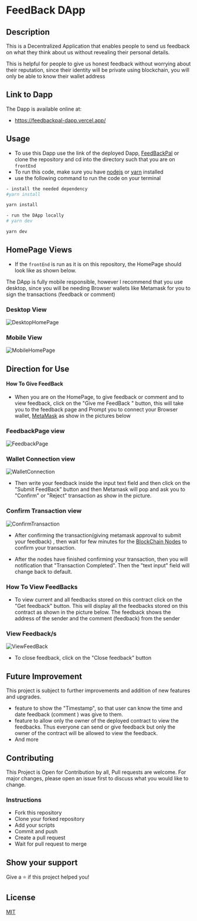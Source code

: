 # FeedBack DApp

## Description

This is a Decentralized Application that enables people to send us feedback on what they think about us without revealing their personal details.

This is helpful for people to give us honest feedback without worrying about their reputation, since their identity will be private using blockchain, you will only be able to know their wallet address

## Link to Dapp

The Dapp is available online at:

- https://feedbackpal-dapp.vercel.app/

## Usage

- To use this Dapp use the link of the deployed Dapp, [FeedBackPal](https://feedbackpal-dapp.vercel.app/) or clone the repository and cd into the directory such that you are on `frontEnd`
- To run this code, make sure you have [nodejs](https://nodejs.org) or [yarn](https://yarnpkg.com/) installed
- use the following command to run the code on your terminal

```bash
- install the needed dependency
#yarn install

yarn install

- run the DApp locally
# yarn dev

yarn dev

```

## HomePage Views

- If the `frontEnd` is run as it is on this repository, the HomePage should look like as shown below.

The DApp is fully mobile responsible, however I recommend that you use desktop, since you will be needing Browser wallets like Metamask for you to sign the transactions (feedback or comment)

### Desktop View

![DesktopHomePage](./outputImages/output1.png)

### Mobile View

![MobileHomePage](./outputImages/mobileoutput.png)

## Direction for Use

#### How To Give FeedBack

- When you are on the HomePage, to give feedback or comment and to view feedback, click on the "Give me FeedBack " button, this will take you to the feedback page and Prompt you to connect your Browser wallet, [MetaMask](https://metamask.io/) as show in the pictures below

### FeedbackPage view

![FeedbackPage](./outputImages/output2.png)

### Wallet Connection view

![WalletConnection](./outputImages/output3.png)

- Then write your feedback inside the input text field and then click on the "Submit FeedBack" button and then Metamask will pop and ask you to "Confirm" or "Reject" transaction as show in the picture.

### Confirm Transaction view

![ConfirmTransaction](./outputImages/output4.png)

- After confirming the transaction(giving metamask approval to submit your feedback) , then wait for few minutes for the [BlockChain Nodes](https://www.blockchain-council.org/blockchain/blockchain-nodes/) to confirm your transaction.

- After the nodes have finished confirming your transaction, then you will notification that "Transaction Completed". Then the "text input" field will change back to default.

### How To View FeedBacks

- To view current and all feedbacks stored on this contract click on the "Get feedback" button. This will display all the feedbacks stored on this contract as shown in the picture below. The feedback shows the address of the sender and the comment (feedback) from the sender

### View Feedback/s

![ViewFeedBack](./outputImages/output5.png)

- To close feedback, click on the "Close feedback" button

## Future Improvement

This project is subject to further improvements and addition of new features and upgrades.

- feature to show the "Timestamp", so that user can know the time and date feedback (comment ) was give to them.
- feature to allow only the owner of the deployed contract to view the feedbacks. Thus everyone can send or give feedback but only the owner of the contract will be allowed to view the feedback.
- And more

## Contributing

This Project is Open for Contribution by all,
Pull requests are welcome.
For major changes, please open an issue first
to discuss what you would like to change.

### Instructions

- Fork this repository
- Clone your forked repository
- Add your scripts
- Commit and push
- Create a pull request
- Wait for pull request to merge

## Show your support

Give a ⭐️ if this project helped you!

## License

[MIT](https://choosealicense.com/licenses/mit/)
